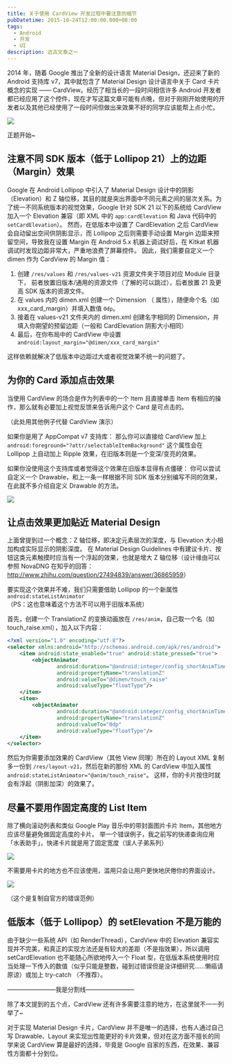 ```yaml
---
title: 关于使用 CardView 开发过程中要注意的细节
pubDatetime: 2015-10-24T12:00:00.000+08:00
tags:
  - Android
  - 开发
  - UI
description: 远古文章之一
---
```


2014 年，随着 Google 推出了全新的设计语言 Material Design，还迎来了新的 Android 支持库 v7，其中就包含了 Material Design
设计语言中关于 Card 卡片概念的实现 —— CardView。经历了相当长的一段时间相信许多 Android
开发者都已经应用了这个控件，现在才写这篇文章可能有点晚，但对于刚刚开始使用的开发者以及其他已经使用了一段时间但做出来效果不好的同学应该能帮上点小忙。

![](https://blogfiles.feng.moe/images/201510-android-cardview-experience/p1.png)

正题开始~

## 注意不同 SDK 版本（低于 Lollipop 21）上的边距（Margin）效果

Google 在 Android Lollipop 中引入了 Material Design 设计中的阴影（Elevation）和 Z
轴位移，其目的就是突出界面中不同元素之间的层次关系。为了统一不同系统版本的视觉效果，Google 针对 SDK 21 以下的系统给
CardView 加入一个 Elevation 兼容（即 XML 中的 `app:cardElevation` 和 Java 代码中的 `setCardElevation`）。
然而，在低版本中设置了 CardElevation 之后 CardView 会自动留出空间供阴影显示，而 Lollipop 之后则需要手动设置 Margin
边距来预留空间，导致我在设置 Margin 在 Android 5.x 机器上调试好后，在 Kitkat 机器调试时发现边距非常大，严重地浪费了屏幕控件。
因此，我们需要自定义一个 dimen 作为 CardView 的 Margin 值：

1. 创建 `/res/values` 和 `/res/values-v21` 资源文件夹于项目对应 Module 目录下，
   前者放置旧版本/通用的资源文件（了解的可以跳过），后者放置 21 及更高 SDK 版本的资源文件。
2. 在 values 内的 dimen.xml 创建一个 Dimension （<dimen> 属性），随便命个名（如 xxx_card_margin）并填入数值 `0dp`。
3. 接着在 values-v21 文件夹内的 dimen.xml 创建名字相同的 Dimension，并填入你期望的预留边距（一般和 CardElevation 阴影大小相同）
4. 最后，在你布局中的 CardView 中设置 `android:layout_margin="@dimen/xxx_card_margin"`

这样依赖就解决了低版本中边距过大或者视觉效果不统一的问题了。

## 为你的 Card 添加点击效果

当使用 CardView 的场合是作为列表中的一个 Item 且直接单击 Item 有相应的操作，那么就有必要加上视觉反馈来告诉用户这个 Card
是可点击的。

（此处用其他例子代替 CardView 演示）

如果你是用了 AppCompat v7 支持库：
那么你可以直接给 CardView 加上 `android:foreground="?attr/selectableItemBackground"` 这个属性会在 Lollipop 上自动加上
Ripple 效果，在旧版本则是一个变深/变亮的效果。

如果你没使用这个支持库或者觉得这个效果在旧版本显得有点僵硬：
你可以尝试自定义一个 Drawable，和上一条一样根据不同 SDK 版本分别编写不同的效果，在此就不多介绍自定义 Drawable 的方法。

![](https://blogfiles.feng.moe/images/201510-android-cardview-experience/p2.gif)

## 让点击效果更加贴近 Material Design

上面曾提到过一个概念：Z 轴位移，即决定元素层次的深度，与 Elevation 大小相加构成实际显示的阴影深度。
在 Material Design Guidelines 中有建议卡片、按钮这类元素触摸时应当有一个浮起的效果，也就是增大 Z 轴位移（设计缘由可以参照
NovaDNG 在知乎的回答：<http://www.zhihu.com/question/27494839/answer/36865959>）

要实现这个效果并不难，我们只需要借助 Lollipop 的一个新属性 `android:stateListAnimator` （PS：这也意味着这个方法不可以用于旧版本系统）

首先，创建一个 TranslationZ 的变换动画放在 `/res/anim`，自己取一个名（如 touch_raise.xml），加入以下内容：

```xml
<?xml version="1.0" encoding="utf-8"?>
<selector xmlns:android="http://schemas.android.com/apk/res/android">
    <item android:state_enabled="true" android:state_pressed="true">
        <objectAnimator
                android:duration="@android:integer/config_shortAnimTime"
                android:propertyName="translationZ"
                android:valueTo="@dimen/touch_raise"
                android:valueType="floatType"/>
    </item>
    <item>
        <objectAnimator
                android:duration="@android:integer/config_shortAnimTime"
                android:propertyName="translationZ"
                android:valueTo="0dp"
                android:valueType="floatType"/>
    </item>
</selector>
```

然后为你需要添加效果的 CardView（其他 View 同理）所在的 Layout XML 复制多一份到 `/res/layout-v21`，然后在新的那份 XML 的
CardView 中加入属性 `android:stateListAnimator="@anim/touch_raise"`。
这样，你的卡片按住时就会有浮起（阴影加深）的效果了。

## 尽量不要用作固定高度的 List Item

除了横向滚动列表和类似 Google Play 音乐中的带封面图片卡片 Item，其他地方应该尽量避免做固定高度的卡片。
举一个错误例子，我之前写的快递查询应用「水表助手」，快递卡片就是用了固定宽度（误人子弟系列）

![](https://blogfiles.feng.moe/images/201510-android-cardview-experience/p4.png)

不需要用卡片的地方也不应该使用，滥用只会让用户更快地厌倦你的界面设计。

![](https://blogfiles.feng.moe/images/201510-android-cardview-experience/p5.png)

（这个是复制自官方的错误范例）

## 低版本（低于 Lollipop）的 setElevation 不是万能的

由于缺少一些系统 API（如 RenderThread），CardView 中的 Elevation 兼容实现并不完美，和真正的实现方法还是有较大的差距（不是指效果），所以调用
setCardElevation 也不能随心所欲地传入一个 Float 型，在低版本系统使用时应当处理一下传入的数值（似乎只能是整数，碰到过错误但是没详细研究……懒癌请原谅）或加上
try-catch （不推荐）。

————————我是分割线————————

除了本文提到的五个点，CardView 还有许多需要注意的地方，在这里就不一一列举了~

对于实现 Material Design 卡片，CardView 并不是唯一的选择，也有人通过自己写 Drawable、Layout 来实现出性能更好的卡片效果，但对在这方面不擅长的同学来说
CardView 算是最好的选择，毕竟是 Google 自家的东西，在效果、兼容性方面都十分到位。
